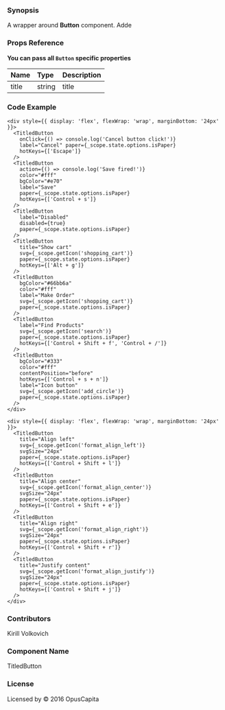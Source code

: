### Synopsis

A wrapper around **Button** component. Adde

### Props Reference

**You can pass all `Button` specific properties**

| Name                          | Type                  | Description                                                |
| ------------------------------|:----------------------| -----------------------------------------------------------|
| title | string | title |

### Code Example

```
<div style={{ display: 'flex', flexWrap: 'wrap', marginBottom: '24px' }}>
  <TitledButton 
    onClick={() => console.log('Cancel button click!')}
    label="Cancel" paper={_scope.state.options.isPaper}
    hotKeys={['Escape']}
  />
  <TitledButton 
    action={() => console.log('Save fired!')}
    color="#fff" 
    bgColor="#e70" 
    label="Save" 
    paper={_scope.state.options.isPaper} 
    hotKeys={['Control + s']}
  />
  <TitledButton 
    label="Disabled"
    disabled={true}
    paper={_scope.state.options.isPaper}
  />
  <TitledButton 
    title="Show cart"
    svg={_scope.getIcon('shopping_cart')}
    paper={_scope.state.options.isPaper} 
    hotKeys={['Alt + g']}
  />
  <TitledButton
    bgColor="#66bb6a"
    color="#fff"
    label="Make Order"
    svg={_scope.getIcon('shopping_cart')}
    paper={_scope.state.options.isPaper}
  />
  <TitledButton 
    label="Find Products"
    svg={_scope.getIcon('search')}
    paper={_scope.state.options.isPaper}
    hotKeys={['Control + Shift + f', 'Control + /']}
  />
  <TitledButton
    bgColor="#333"
    color="#fff"
    contentPosition="before"
    hotKeys={['Control + s + n']}
    label="Icon button"
    svg={_scope.getIcon('add_circle')}
    paper={_scope.state.options.isPaper}
  />
</div>

<div style={{ display: 'flex', flexWrap: 'wrap', marginBottom: '24px' }}>
  <TitledButton
    title="Align left"
    svg={_scope.getIcon('format_align_left')}
    svgSize="24px"
    paper={_scope.state.options.isPaper} 
    hotKeys={['Control + Shift + l']}
  />
  <TitledButton
    title="Align center"
    svg={_scope.getIcon('format_align_center')}
    svgSize="24px"
    paper={_scope.state.options.isPaper} 
    hotKeys={['Control + Shift + e']}
  />
  <TitledButton
    title="Align right"
    svg={_scope.getIcon('format_align_right')}
    svgSize="24px"
    paper={_scope.state.options.isPaper} 
    hotKeys={['Control + Shift + r']}
  />
  <TitledButton
    title="Justify content"
    svg={_scope.getIcon('format_align_justify')}
    svgSize="24px"
    paper={_scope.state.options.isPaper} 
    hotKeys={['Control + Shift + j']}
  />
</div>
``` 

### Contributors
Kirill Volkovich

### Component Name

TitledButton

### License

Licensed by © 2016 OpusCapita

